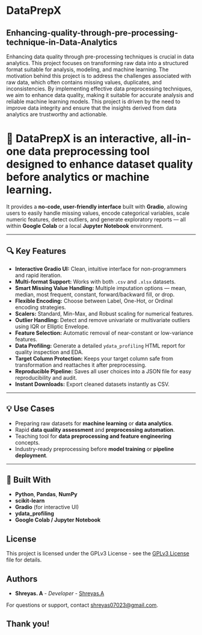 # DataPrepX
## Enhancing-quality-through-pre-processing-technique-in-Data-Analytics
Enhancing data quality through pre-processing techniques is crucial in data analytics. This project focuses on transforming raw data into a structured format suitable for analysis, modeling, and machine learning.
The motivation behind this project is to address the challenges associated with raw data, which often contains missing values, duplicates, and inconsistencies. By implementing effective data preprocessing techniques, we aim to enhance data quality, making it suitable for accurate analysis and reliable machine learning models. This project is driven by the need to improve data integrity and ensure that the insights derived from data analytics are trustworthy and actionable.

# 🧠 **DataPrepX** is an **interactive, all-in-one data preprocessing tool** designed to enhance dataset quality before analytics or machine learning.  
It provides a **no-code, user-friendly interface** built with **Gradio**, allowing users to easily handle missing values, encode categorical variables, scale numeric features, detect outliers, and generate exploratory reports — all within **Google Colab** or a local **Jupyter Notebook** environment.

---

## 🔍 Key Features

- **Interactive Gradio UI:** Clean, intuitive interface for non-programmers and rapid iteration.
- **Multi-format Support:** Works with both `.csv` and `.xlsx` datasets.
- **Smart Missing Value Handling:** Multiple imputation options — mean, median, most frequent, constant, forward/backward fill, or drop.
- **Flexible Encoding:** Choose between Label, One-Hot, or Ordinal encoding strategies.
- **Scalers:** Standard, Min-Max, and Robust scaling for numerical features.
- **Outlier Handling:** Detect and remove univariate or multivariate outliers using IQR or Elliptic Envelope.
- **Feature Selection:** Automatic removal of near-constant or low-variance features.
- **Data Profiling:** Generate a detailed `ydata_profiling` HTML report for quality inspection and EDA.
- **Target Column Protection:** Keeps your target column safe from transformation and reattaches it after preprocessing.
- **Reproducible Pipeline:** Saves all user choices into a JSON file for easy reproducibility and audit.
- **Instant Downloads:** Export cleaned datasets instantly as CSV.

---

## 💡 Use Cases

- Preparing raw datasets for **machine learning** or **data analytics**.
- Rapid **data quality assessment** and **preprocessing automation**.
- Teaching tool for **data preprocessing and feature engineering** concepts.
- Industry-ready preprocessing before **model training** or **pipeline deployment**.

---

## 🚀 Built With

- **Python**, **Pandas**, **NumPy**
- **scikit-learn**
- **Gradio** (for interactive UI)
- **ydata_profiling**
- **Google Colab / Jupyter Notebook**

## License
This project is licensed under the GPLv3 License - see the [GPLv3 License](LICENSE) file for details.
## Authors
- **Shreyas. A** - *Developer* - [Shreyas.A](https://github.com/shr23-collab)

For questions or support, contact [shreyas07023@gmail.com](mailto:shreyas07023@gmail.com).


##                                                                                **Thank you!**

